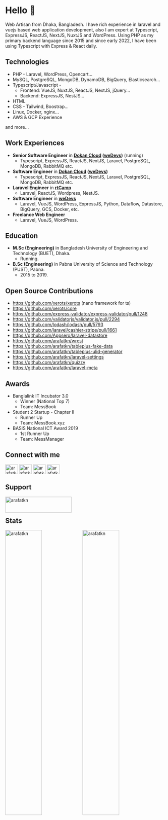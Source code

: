 # Hello 👋
Web Artisan from Dhaka, Bangladesh. I have rich experience in laravel and vuejs based web application development, also I am expert at Typescript, ExpressJS, ReactJS, NextJS, NuxtJS and WordPress. Using PHP as my primary backend language since 2015 and since early 2022, I have been using Typescript with Express & React daily.

## Technologies
- PHP - Laravel, WordPress, Opencart...
- MySQL, PostgreSQL, MongoDB, DynamoDB, BigQuery, Elasticsearch...
- Typescript/Javascript -
    - Frontend: VueJS, NuxtJS, ReactJS, NextJS, jQuery...
    - Backend: ExpressJS, NestJS...
- HTML
- CSS - Tailwind, Boostrap...
- Linux, Docker, nginx...
- AWS & GCP Experience

and more...

## Work Experiences
- **Senior Software Engineer** in **[Dokan Cloud](https://dokan.co/cloud) ([weDevs](https://wedevs.com))** (running)
    - Typescript, ExpressJS, ReactJS, NextJS, Laravel, PostgreSQL, MongoDB, RabbitMQ etc.
- **Software Engineer** in **[Dokan Cloud](https://dokan.co/cloud) ([weDevs](https://wedevs.com))**
    - Typescript, ExpressJS, ReactJS, NextJS, Laravel, PostgreSQL, MongoDB, RabbitMQ etc.
- **Laravel Engineer** in **[rtCamp](https://rtcamp.com)**
    - Laravel, ReactJS, Wordpress, NestJS.
- **Software Engineer** in **[weDevs](https://wedevs.com)**
    - Laravel, VueJS, WordPress, ExpressJS, Python, Dataflow, Datastore, BigQuery, GCS, Docker, etc.
- **Freelance Web Engineer**
    - Laravel, VueJS, WordPress.

## Education
- **M.Sc (Engineering)** in Bangladesh University of Engineering and Technology (BUET), Dhaka.
    - Running.
- **B.Sc (Engineering)** in Pabna University of Science and Technology (PUST), Pabna.
    - 2015 to 2019.

## Open Source Contributions
- https://github.com/xerots/xerots (nano framework for ts)
- https://github.com/xerots/core
- https://github.com/express-validator/express-validator/pull/1248
- https://github.com/validatorjs/validator.js/pull/2294
- https://github.com/lodash/lodash/pull/5793
- https://github.com/laravel/cashier-stripe/pull/1661
- https://github.com/Appsero/laravel-datastore
- https://github.com/arafatkn/wrest
- https://github.com/arafatkn/tableplus-fake-data
- https://github.com/arafatkn/tableplus-ulid-generator
- https://github.com/arafatkn/laravel-settings
- https://github.com/arafatkn/quizzy
- https://github.com/arafatkn/laravel-meta

## Awards
- Banglalink IT Incubator 3.0
    - Winner (National Top 7)
    - Team: MessBook
- Student 2 Startup - Chapter II
    - Runner Up
    - Team: MessBook.xyz
- BASIS National ICT Award 2019
  - 1st Runner Up
  - Team: MessManager

## Connect with me

<p align="left">
<a href="https://twitter.com/arafatkn" target="blank"><img align="center" src="https://raw.githubusercontent.com/rahuldkjain/github-profile-readme-generator/master/src/images/icons/Social/twitter.svg" alt="arafatkn" height="30" width="40" /></a>
<a href="https://linkedin.com/in/arafatkn" target="blank"><img align="center" src="https://raw.githubusercontent.com/rahuldkjain/github-profile-readme-generator/master/src/images/icons/Social/linked-in-alt.svg" alt="arafatkn" height="30" width="40" /></a>
<a href="https://codeforces.com/profile/arafatkn" target="blank"><img align="center" src="https://cdn.jsdelivr.net/npm/simple-icons@3.0.1/icons/codeforces.svg" alt="arafatkn" height="30" width="40" /></a>
<a href="https://www.leetcode.com/arafatkn" target="blank"><img align="center" src="https://raw.githubusercontent.com/rahuldkjain/github-profile-readme-generator/master/src/images/icons/Social/leet-code.svg" alt="arafatkn" height="30" width="40" /></a>
</p>

## Support

<p><a href="https://www.buymeacoffee.com/arafatkn" target="_blank"> <img align="left" src="https://cdn.buymeacoffee.com/buttons/v2/default-yellow.png" height="50" width="210" alt="arafatkn" /></a></p>

<br/><br/>

## Stats

<p>
<img align="left" src="https://github-readme-stats.vercel.app/api/top-langs?username=arafatkn&langs_count=8&show_icons=true&locale=en&layout=compact&count_private=true" alt="arafatkn" width="48%"/> 
<img align="center" src="https://github-readme-streak-stats.herokuapp.com/?user=arafatkn&count_private=true" alt="arafatkn" width="48%" />
</p>
